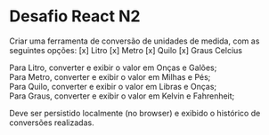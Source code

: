 # Desafio React N2

Criar uma ferramenta de conversão de unidades de medida, com as seguintes opções:
[x] Litro
[x] Metro
[x] Quilo
[x] Graus Celcius

Para Litro, converter e exibir o valor em Onças e Galões;\
Para Metro, converter e exibir o valor em Milhas e Pés;\
Para Quilo, converter e exibir o valor em Libras e Onças;\
Para Graus, converter e exibir o valor em Kelvin e Fahrenheit;

Deve ser persistido localmente (no browser) e exibido o histórico de conversões realizadas.
